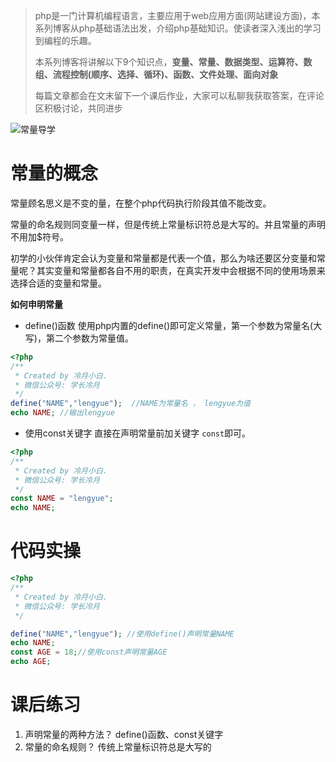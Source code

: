 > php是一门计算机编程语言，主要应用于web应用方面(网站建设方面)，本系列博客从php基础语法出发，介绍php基础知识。使读者深入浅出的学习到编程的乐趣。
> 
> 本系列博客将讲解以下9个知识点，**变量、常量、数据类型、运算符、数组、流程控制(顺序、选择、循环)、函数、文件处理、面向对象**
> 
> 每篇文章都会在文末留下一个课后作业，大家可以私聊我获取答案，在评论区积极讨论，共同进步

![常量导学](https://img-blog.csdnimg.cn/img_convert/c06b705466ca1baab3124241d505110f.png)
# 常量的概念
常量顾名思义是不变的量，在整个php代码执行阶段其值不能改变。

常量的命名规则同变量一样，但是传统上常量标识符总是大写的。并且常量的声明不用加$符号。

初学的小伙伴肯定会认为变量和常量都是代表一个值，那么为啥还要区分变量和常量呢？其实变量和常量都各自不用的职责，在真实开发中会根据不同的使用场景来选择合适的变量和常量。

**如何申明常量**

 - define()函数
使用php内置的define()即可定义常量，第一个参数为常量名(大写)，第二个参数为常量值。

```php
<?php
/**
 * Created by 冷月小白.
 * 微信公众号: 学长冷月
 */
define("NAME","lengyue");  //NAME为常量名 ， lengyue为值
echo NAME; //输出lengyue
```

 - 使用const关键字
直接在声明常量前加关键字 `const`即可。

```php
<?php
/**
 * Created by 冷月小白.
 * 微信公众号: 学长冷月
 */
const NAME = "lengyue";
echo NAME;
```

# 代码实操

```php
<?php
/**
 * Created by 冷月小白.
 * 微信公众号: 学长冷月
 */

define("NAME","lengyue"); //使用define()声明常量NAME
echo NAME;
const AGE = 18;//使用const声明常量AGE
echo AGE;
```


# 课后练习

 1. 声明常量的两种方法？
define()函数、const关键字
 2. 常量的命名规则？
 传统上常量标识符总是大写的
